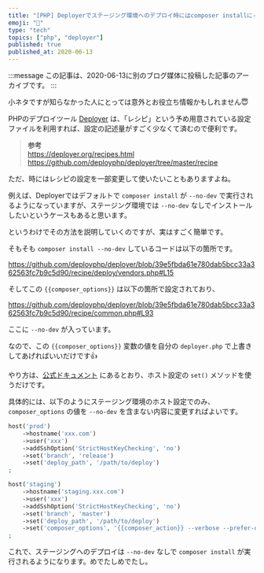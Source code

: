```yaml
---
title: "[PHP] Deployerでステージング環境へのデプロイ時にはcomposer installに--no-devを付けないようにする"
emoji: "🐘"
type: "tech"
topics: ["php", "deployer"]
published: true
published_at: 2020-06-13
---
```


:::message
この記事は、2020-06-13に別のブログ媒体に投稿した記事のアーカイブです。
:::

小ネタですが知らなかった人にとっては意外とお役立ち情報かもしれません😇

PHPのデプロイツール [Deployer](https://deployer.org/) は、「レシピ」という予め用意されている設定ファイルを利用すれば、設定の記述量がすごく少なくて済むので便利です。

> **参考**  
> <https://deployer.org/recipes.html>  
> <https://github.com/deployphp/deployer/tree/master/recipe>

ただ、時にはレシピの設定を一部変更して使いたいこともありますよね。

例えば、Deployerではデフォルトで `composer install` が `--no-dev` で実行されるようになっていますが、ステージング環境では `--no-dev` なしでインストールしたいというケースもあると思います。

というわけでその方法を説明していくのですが、実はすごく簡単です。

そもそも `composer install --no-dev` しているコードは以下の箇所です。

<https://github.com/deployphp/deployer/blob/39e5fbda61e780dab5bcc33a362563fc7b9c5d90/recipe/deploy/vendors.php#L15>

そしてこの `{{composer_options}}` は以下の箇所で設定されており、

<https://github.com/deployphp/deployer/blob/39e5fbda61e780dab5bcc33a362563fc7b9c5d90/recipe/common.php#L93>

ここに `--no-dev` が入っています。

なので、この `{{composer_options}}` 変数の値を自分の `deployer.php` で上書きしてあげればいいだけです👍

やり方は、[公式ドキュメント](https://deployer.org/docs/configuration.html) にあるとおり、ホスト設定の `set()` メソッドを使うだけです。

具体的には、以下のようにステージング環境のホスト設定でのみ、 `composer_options` の値を `--no-dev` を含まない内容に変更すればよいです。

```php
host('prod')
    ->hostname('xxx.com')
    ->user('xxx')
    ->addSshOption('StrictHostKeyChecking', 'no')
    ->set('branch', 'release')
    ->set('deploy_path', '/path/to/deploy')
;

host('staging')
    ->hostname('staging.xxx.com')
    ->user('xxx')
    ->addSshOption('StrictHostKeyChecking', 'no')
    ->set('branch', 'master')
    ->set('deploy_path', '/path/to/deploy')
    ->set('composer_options', '{{composer_action}} --verbose --prefer-dist --no-progress --no-interaction --optimize-autoloader --no-suggest')
;
```

これで、ステージングへのデプロイは `--no-dev` なしで `composer install` が実行されるようになります。めでたしめでたし。
